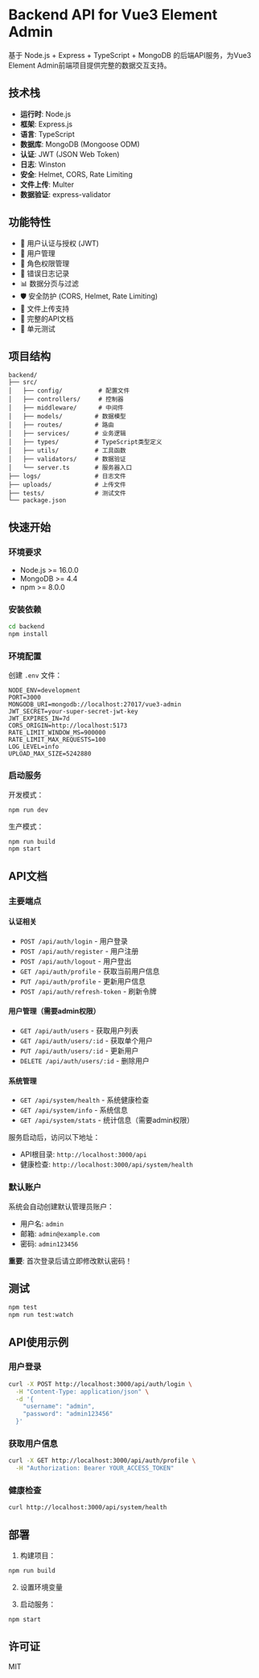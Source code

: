 # Backend API for Vue3 Element Admin

基于 Node.js + Express + TypeScript + MongoDB 的后端API服务，为Vue3 Element Admin前端项目提供完整的数据交互支持。

## 技术栈

- **运行时**: Node.js
- **框架**: Express.js
- **语言**: TypeScript
- **数据库**: MongoDB (Mongoose ODM)
- **认证**: JWT (JSON Web Token)
- **日志**: Winston
- **安全**: Helmet, CORS, Rate Limiting
- **文件上传**: Multer
- **数据验证**: express-validator

## 功能特性

- 🔐 用户认证与授权 (JWT)
- 👥 用户管理
- 🔑 角色权限管理
- 📝 错误日志记录
- 📊 数据分页与过滤
- 🛡️ 安全防护 (CORS, Helmet, Rate Limiting)
- 📁 文件上传支持
- 📝 完整的API文档
- 🧪 单元测试

## 项目结构

```
backend/
├── src/
│   ├── config/          # 配置文件
│   ├── controllers/     # 控制器
│   ├── middleware/      # 中间件
│   ├── models/         # 数据模型
│   ├── routes/         # 路由
│   ├── services/       # 业务逻辑
│   ├── types/          # TypeScript类型定义
│   ├── utils/          # 工具函数
│   ├── validators/     # 数据验证
│   └── server.ts       # 服务器入口
├── logs/               # 日志文件
├── uploads/            # 上传文件
├── tests/              # 测试文件
└── package.json
```

## 快速开始

### 环境要求

- Node.js >= 16.0.0
- MongoDB >= 4.4
- npm >= 8.0.0

### 安装依赖

```bash
cd backend
npm install
```

### 环境配置

创建 `.env` 文件：

```env
NODE_ENV=development
PORT=3000
MONGODB_URI=mongodb://localhost:27017/vue3-admin
JWT_SECRET=your-super-secret-jwt-key
JWT_EXPIRES_IN=7d
CORS_ORIGIN=http://localhost:5173
RATE_LIMIT_WINDOW_MS=900000
RATE_LIMIT_MAX_REQUESTS=100
LOG_LEVEL=info
UPLOAD_MAX_SIZE=5242880
```

### 启动服务

开发模式：
```bash
npm run dev
```

生产模式：
```bash
npm run build
npm start
```

## API文档

### 主要端点

#### 认证相关
- `POST /api/auth/login` - 用户登录
- `POST /api/auth/register` - 用户注册
- `POST /api/auth/logout` - 用户登出
- `GET /api/auth/profile` - 获取当前用户信息
- `PUT /api/auth/profile` - 更新用户信息
- `POST /api/auth/refresh-token` - 刷新令牌

#### 用户管理（需要admin权限）
- `GET /api/auth/users` - 获取用户列表
- `GET /api/auth/users/:id` - 获取单个用户
- `PUT /api/auth/users/:id` - 更新用户
- `DELETE /api/auth/users/:id` - 删除用户

#### 系统管理
- `GET /api/system/health` - 系统健康检查
- `GET /api/system/info` - 系统信息
- `GET /api/system/stats` - 统计信息（需要admin权限）

服务启动后，访问以下地址：
- API根目录: `http://localhost:3000/api`
- 健康检查: `http://localhost:3000/api/system/health`

### 默认账户

系统会自动创建默认管理员账户：
- 用户名: `admin`
- 邮箱: `admin@example.com`
- 密码: `admin123456`

**重要**: 首次登录后请立即修改默认密码！

## 测试

```bash
npm test
npm run test:watch
```

## API使用示例

### 用户登录
```bash
curl -X POST http://localhost:3000/api/auth/login \
  -H "Content-Type: application/json" \
  -d '{
    "username": "admin",
    "password": "admin123456"
  }'
```

### 获取用户信息
```bash
curl -X GET http://localhost:3000/api/auth/profile \
  -H "Authorization: Bearer YOUR_ACCESS_TOKEN"
```

### 健康检查
```bash
curl http://localhost:3000/api/system/health
```

## 部署

1. 构建项目：
```bash
npm run build
```

2. 设置环境变量

3. 启动服务：
```bash
npm start
```

## 许可证

MIT